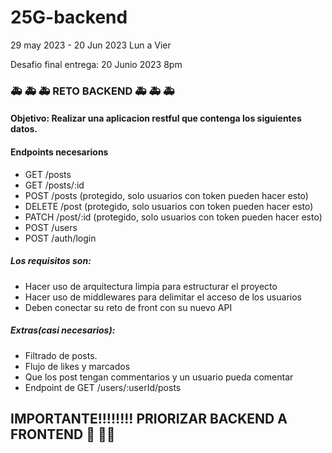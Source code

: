 # 25G-backend
29 may 2023 - 20 Jun 2023
Lun a Vier


Desafio final entrega: 20 Junio 2023 8pm

### 🚑 🚑 🚑 RETO BACKEND 🚑 🚑 🚑

#### Objetivo: Realizar una aplicacion restful que contenga los siguientes datos.

#### Endpoints necesarions
* GET /posts
* GET /posts/:id
* POST /posts (protegido, solo usuarios con token pueden hacer esto)
* DELETE /post (protegido, solo usuarios con token pueden hacer esto)
* PATCH /post/:id (protegido, solo usuarios con token pueden hacer esto)
* POST /users
* POST /auth/login

##### Los requisitos son:
- Hacer uso de arquitectura limpia para estructurar el proyecto
- Hacer uso de middlewares para delimitar el acceso de los usuarios
- Deben conectar su reto de front con su nuevo API

##### Extras(casi necesarios):
- Filtrado de posts.
- Flujo de likes y marcados
- Que los post tengan commentarios y un usuario pueda comentar
- Endpoint de GET /users/:userId/posts

## IMPORTANTE!!!!!!!! PRIORIZAR BACKEND A FRONTEND 🎨 🙅‍♀️
